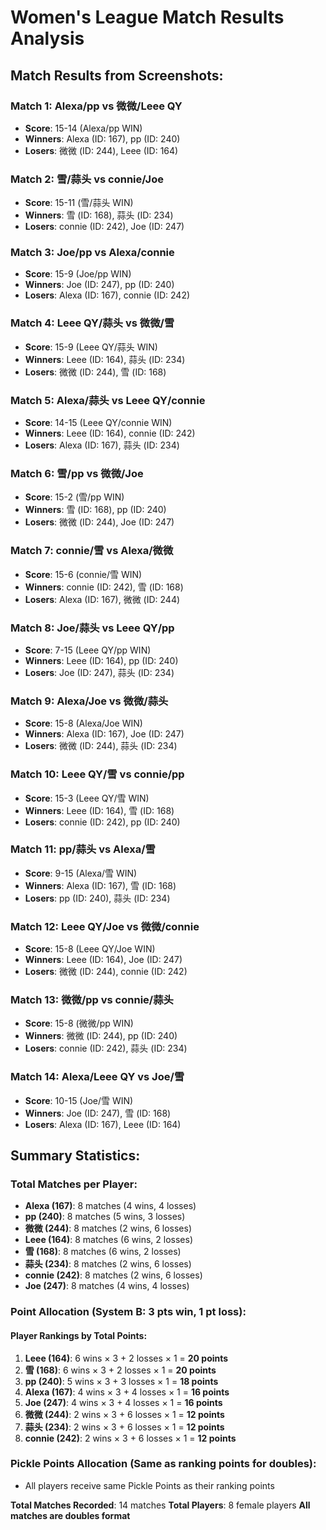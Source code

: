 # Women's League Match Results Analysis

## Match Results from Screenshots:

### Match 1: Alexa/pp vs 微微/Leee QY
- **Score**: 15-14 (Alexa/pp WIN)
- **Winners**: Alexa (ID: 167), pp (ID: 240)  
- **Losers**: 微微 (ID: 244), Leee (ID: 164)

### Match 2: 雪/蒜头 vs connie/Joe
- **Score**: 15-11 (雪/蒜头 WIN)
- **Winners**: 雪 (ID: 168), 蒜头 (ID: 234)
- **Losers**: connie (ID: 242), Joe (ID: 247)

### Match 3: Joe/pp vs Alexa/connie  
- **Score**: 15-9 (Joe/pp WIN)
- **Winners**: Joe (ID: 247), pp (ID: 240)
- **Losers**: Alexa (ID: 167), connie (ID: 242)

### Match 4: Leee QY/蒜头 vs 微微/雪
- **Score**: 15-9 (Leee QY/蒜头 WIN)
- **Winners**: Leee (ID: 164), 蒜头 (ID: 234)
- **Losers**: 微微 (ID: 244), 雪 (ID: 168)

### Match 5: Alexa/蒜头 vs Leee QY/connie
- **Score**: 14-15 (Leee QY/connie WIN)
- **Winners**: Leee (ID: 164), connie (ID: 242)
- **Losers**: Alexa (ID: 167), 蒜头 (ID: 234)

### Match 6: 雪/pp vs 微微/Joe
- **Score**: 15-2 (雪/pp WIN)
- **Winners**: 雪 (ID: 168), pp (ID: 240)
- **Losers**: 微微 (ID: 244), Joe (ID: 247)

### Match 7: connie/雪 vs Alexa/微微
- **Score**: 15-6 (connie/雪 WIN)
- **Winners**: connie (ID: 242), 雪 (ID: 168)
- **Losers**: Alexa (ID: 167), 微微 (ID: 244)

### Match 8: Joe/蒜头 vs Leee QY/pp
- **Score**: 7-15 (Leee QY/pp WIN)
- **Winners**: Leee (ID: 164), pp (ID: 240)
- **Losers**: Joe (ID: 247), 蒜头 (ID: 234)

### Match 9: Alexa/Joe vs 微微/蒜头
- **Score**: 15-8 (Alexa/Joe WIN)
- **Winners**: Alexa (ID: 167), Joe (ID: 247)
- **Losers**: 微微 (ID: 244), 蒜头 (ID: 234)

### Match 10: Leee QY/雪 vs connie/pp
- **Score**: 15-3 (Leee QY/雪 WIN)
- **Winners**: Leee (ID: 164), 雪 (ID: 168)
- **Losers**: connie (ID: 242), pp (ID: 240)

### Match 11: pp/蒜头 vs Alexa/雪
- **Score**: 9-15 (Alexa/雪 WIN)
- **Winners**: Alexa (ID: 167), 雪 (ID: 168)
- **Losers**: pp (ID: 240), 蒜头 (ID: 234)

### Match 12: Leee QY/Joe vs 微微/connie
- **Score**: 15-8 (Leee QY/Joe WIN)
- **Winners**: Leee (ID: 164), Joe (ID: 247)
- **Losers**: 微微 (ID: 244), connie (ID: 242)

### Match 13: 微微/pp vs connie/蒜头
- **Score**: 15-8 (微微/pp WIN)
- **Winners**: 微微 (ID: 244), pp (ID: 240)
- **Losers**: connie (ID: 242), 蒜头 (ID: 234)

### Match 14: Alexa/Leee QY vs Joe/雪
- **Score**: 10-15 (Joe/雪 WIN)
- **Winners**: Joe (ID: 247), 雪 (ID: 168)
- **Losers**: Alexa (ID: 167), Leee (ID: 164)

## Summary Statistics:

### Total Matches per Player:
- **Alexa (167)**: 8 matches (4 wins, 4 losses)
- **pp (240)**: 8 matches (5 wins, 3 losses)  
- **微微 (244)**: 8 matches (2 wins, 6 losses)
- **Leee (164)**: 8 matches (6 wins, 2 losses)
- **雪 (168)**: 8 matches (6 wins, 2 losses)
- **蒜头 (234)**: 8 matches (2 wins, 6 losses)
- **connie (242)**: 8 matches (2 wins, 6 losses)
- **Joe (247)**: 8 matches (4 wins, 4 losses)

### Point Allocation (System B: 3 pts win, 1 pt loss):

#### Player Rankings by Total Points:
1. **Leee (164)**: 6 wins × 3 + 2 losses × 1 = **20 points**
2. **雪 (168)**: 6 wins × 3 + 2 losses × 1 = **20 points**
3. **pp (240)**: 5 wins × 3 + 3 losses × 1 = **18 points**
4. **Alexa (167)**: 4 wins × 3 + 4 losses × 1 = **16 points**
5. **Joe (247)**: 4 wins × 3 + 4 losses × 1 = **16 points**
6. **微微 (244)**: 2 wins × 3 + 6 losses × 1 = **12 points**
7. **蒜头 (234)**: 2 wins × 3 + 6 losses × 1 = **12 points**
8. **connie (242)**: 2 wins × 3 + 6 losses × 1 = **12 points**

### Pickle Points Allocation (Same as ranking points for doubles):
- All players receive same Pickle Points as their ranking points

**Total Matches Recorded**: 14 matches
**Total Players**: 8 female players
**All matches are doubles format**